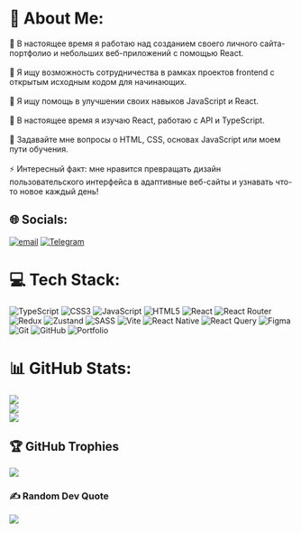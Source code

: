 # 💫 About Me:
🔭 В настоящее время я работаю над созданием своего личного сайта-портфолио и небольших веб-приложений с помощью React.<br><br>👯 Я ищу возможность сотрудничества в рамках проектов frontend с открытым исходным кодом для начинающих.<br><br>🤝 Я ищу помощь в улучшении своих навыков JavaScript и React.<br><br>🌱 В настоящее время я изучаю React, работаю с API и TypeScript.<br><br>💬 Задавайте мне вопросы о HTML, CSS, основах JavaScript или моем пути обучения.<br><br>⚡ Интересный факт: мне нравится превращать дизайн пользовательского интерфейса в адаптивные веб-сайты и узнавать что-то новое каждый день!


## 🌐 Socials:
[![email](https://img.shields.io/badge/Email-D14836?logo=gmail&logoColor=white)](mailto:adilettinadilettin@gmail.com) 
[![Telegram](https://img.shields.io/badge/Telegram-2CA5E0?logo=telegram&logoColor=white)](https://t.me/Adilet_front)

# 💻 Tech Stack:
![TypeScript](https://img.shields.io/badge/typescript-%23007ACC.svg?style=for-the-badge&logo=typescript&logoColor=white) ![CSS3](https://img.shields.io/badge/css3-%231572B6.svg?style=for-the-badge&logo=css3&logoColor=white) ![JavaScript](https://img.shields.io/badge/javascript-%23323330.svg?style=for-the-badge&logo=javascript&logoColor=%23F7DF1E) ![HTML5](https://img.shields.io/badge/html5-%23E34F26.svg?style=for-the-badge&logo=html5&logoColor=white) ![React](https://img.shields.io/badge/react-%2320232a.svg?style=for-the-badge&logo=react&logoColor=%2361DAFB) ![React Router](https://img.shields.io/badge/React_Router-CA4245?style=for-the-badge&logo=react-router&logoColor=white) ![Redux](https://img.shields.io/badge/redux-%23593d88.svg?style=for-the-badge&logo=redux&logoColor=white) ![Zustand](https://img.shields.io/badge/zustand-000000.svg?style=for-the-badge&logo=zustand&logoColor=white) ![SASS](https://img.shields.io/badge/SASS-hotpink.svg?style=for-the-badge&logo=SASS&logoColor=white) ![Vite](https://img.shields.io/badge/vite-%23646CFF.svg?style=for-the-badge&logo=vite&logoColor=white) ![React Native](https://img.shields.io/badge/react_native-%2320232a.svg?style=for-the-badge&logo=react&logoColor=%2361DAFB) ![React Query](https://img.shields.io/badge/-React%20Query-FF4154?style=for-the-badge&logo=react%20query&logoColor=white) ![Figma](https://img.shields.io/badge/figma-%23F24E1E.svg?style=for-the-badge&logo=figma&logoColor=white) ![Git](https://img.shields.io/badge/git-%23F05033.svg?style=for-the-badge&logo=git&logoColor=white) ![GitHub](https://img.shields.io/badge/github-%23121011.svg?style=for-the-badge&logo=github&logoColor=white) ![Portfolio](https://img.shields.io/badge/Portfolio-%23000000.svg?style=for-the-badge&logo=firefox&logoColor=#FF7139)
# 📊 GitHub Stats:
![](https://github-readme-stats.vercel.app/api?username=Adilet-front&theme=dark&hide_border=false&include_all_commits=false&count_private=false)<br/>
![](https://nirzak-streak-stats.vercel.app/?user=Adilet-front&theme=dark&hide_border=false)<br/>
![](https://github-readme-stats.vercel.app/api/top-langs/?username=Adilet-front&theme=dark&hide_border=false&include_all_commits=false&count_private=false&layout=compact)

## 🏆 GitHub Trophies
![](https://github-profile-trophy.vercel.app/?username=Adilet-front&theme=radical&no-frame=false&no-bg=false&margin-w=4)

### ✍️ Random Dev Quote
![](https://quotes-github-readme.vercel.app/api?type=horizontal&theme=radical)

<!-- Proudly created with GPRM ( https://gprm.itsvg.in ) -->
